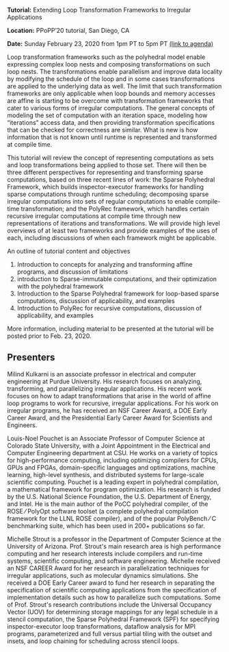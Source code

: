 **Tutorial:** Extending Loop Transformation Frameworks to Irregular Applications

**Location:** PPoPP’20 tutorial, San Diego, CA

**Date:** Sunday February 23, 2020 from 1pm PT to 5pm PT [(link to agenda)](https://ppopp20.sigplan.org/program/program-PPoPP-2020?date=Sun%2023%20Feb%202020)

Loop transformation frameworks such as the polyhedral model enable expressing complex loop
nests and composing transformations on such loop nests. The transformations enable
parallelism and improve data locality by modifying the schedule of the loop and in some cases
transformations are applied to the underlying data as well. The limit that such transformation
frameworks are only applicable when loop bounds and memory accesses are affine is starting
to be overcome with transformation frameworks that cater to various forms of irregular
computations. The general concepts of modeling the set of computation with an iteration space,
modeling how “iterations” access data, and then providing transformation specifications that can
be checked for correctness are similar. What is new is how information that is not known until
runtime is represented and transformed at compile time.

This tutorial will review the concept of representing computations as sets and loop
transformations being applied to those set. There will then be three different perspectives for
representing and transforming sparse computations, based on three recent lines of work: the
Sparse Polyhedral Framework, which builds inspector-executor frameworks for handling sparse
computations through runtime scheduling; decomposing sparse irregular computations into sets
of regular computations to enable compile-time transformation; and the PolyRec framework,
which handles certain recursive irregular computations at compile time through new
representations of iterations and transformations. We will provide high level overviews of at
least two frameworks and provide examples of the uses of each, including discussions of when
each framework might be applicable.

An outline of tutorial content and objectives
1. Introduction to concepts for analyzing and transforming affine programs, and discussion
of limitations
2. introduction to Sparse-immutable computations, and their optimization with the polyhedral framework
2. Introduction to the Sparse Polyhedral framework for loop-based sparse computations, discussion of applicability, and examples
3. Introduction to PolyRec for recursive computations, discussion of applicability, and examples


More information, including material to be presented at the tutorial will be posted prior to Feb. 23, 2020.

## Presenters

Milind Kulkarni is an associate professor in electrical and computer engineering at Purdue
University. His research focuses on analyzing, transforming, and parallelizing irregular
applications. His recent work focuses on how to adapt transformations that arise in the world of
affine loop programs to work for recursive, irregular applications. For his work on irregular
programs, he has received an NSF Career Award, a DOE Early Career Award, and the
Presidential Early Career Award for Scientists and Engineers.


Louis-Noel Pouchet is an Associate Professor of Computer Science at Colorado State University, with a Joint Appointment in the Electrical and Computer Engineering department at CSU. He works on a variety of topics for high-performance computing, including optimizing compilers for CPUs, GPUs and FPGAs, domain-specific languages and optimizations, machine learning, high-level synthesis, and distributed systems for large-scale scientific computing. Pouchet is a leading expert in polyhedral compilation, a mathematical framework for program optimization. His research is funded by the U.S. National Science Foundation, the U.S. Department of Energy, and Intel. He is the main author of the PoCC polyhedral compiler, of the ROSE ⁄ PolyOpt software toolset (a complete polyhedral compilation framework for the LLNL ROSE compiler), and of the popular PolyBench ⁄ C benchmarking suite, which has been used in 200+ publications so far. 


Michelle Strout is a professor in the Department of Computer Science at the University of Arizona.
Prof. Strout's main research area is high performance computing and her research interests
include compilers and run-time systems, scientific computing, and software engineering.
Michelle received an NSF CAREER Award for her research in parallelization techniques for
irregular applications, such as molecular dynamics simulations. She received a DOE Early
Career award to fund her research in separating the specification of scientific computing
applications from the specification of implementation details such as how to parallelize such
computations. Some of Prof. Strout's research contributions include the Universal Occupancy
Vector (UOV) for determining storage mappings for any legal schedule in a stencil computation,
the Sparse Polyhedral Framework (SPF) for specifying inspector-executor loop transformations,
dataflow analysis for MPI programs, parameterized and full versus partial tiling with the outset
and insets, and loop chaining for scheduling across stencil loops.

